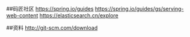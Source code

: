 ##码匠社区
https://spring.io/guides
https://spring.io/guides/gs/serving-web-content
https://elasticsearch.cn/explore




##资料
http://git-scm.com/download